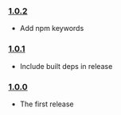 ### [1.0.2](https://github.com/jmeas/i18n-list-generator.js/releases/tag/1.0.2)

- Add npm keywords

### [1.0.1](https://github.com/jmeas/i18n-list-generator.js/releases/tag/1.0.1)

- Include built deps in release

### [1.0.0](https://github.com/jmeas/i18n-list-generator.js/releases/tag/1.0.0)

- The first release
